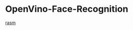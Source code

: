 # OpenVino-Face-Recognition
[rasm](https://docs.openvino.ai/2023.1/_images/ov_homepage_diagram.png)

